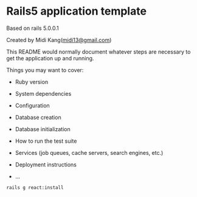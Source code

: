 # Rails5 application template
Based on rails 5.0.0.1

Created by Midi Kang(midi13@gmail.com)

This README would normally document whatever steps are necessary to get the
application up and running.

Things you may want to cover:

* Ruby version

* System dependencies

* Configuration

* Database creation

* Database initialization

* How to run the test suite

* Services (job queues, cache servers, search engines, etc.)

* Deployment instructions

* ...

```
rails g react:install
```
